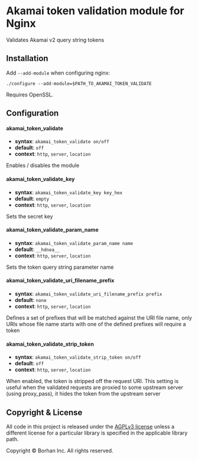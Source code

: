 # Akamai token validation module for Nginx

Validates Akamai v2 query string tokens

## Installation

Add `--add-module` when configuring nginx:

    ./configure --add-module=$PATH_TO_AKAMAI_TOKEN_VALIDATE

Requires OpenSSL.

## Configuration

#### akamai_token_validate
* **syntax**: `akamai_token_validate on/off`
* **default**: `off`
* **context**: `http`, `server`, `location`

Enables / disables the module

#### akamai_token_validate_key
* **syntax**: `akamai_token_validate_key key_hex`
* **default**: `empty`
* **context**: `http`, `server`, `location`

Sets the secret key

#### akamai_token_validate_param_name
* **syntax**: `akamai_token_validate_param_name name`
* **default**: `__hdnea__`
* **context**: `http`, `server`, `location`

Sets the token query string parameter name

#### akamai_token_validate_uri_filename_prefix
* **syntax**: `akamai_token_validate_uri_filename_prefix prefix`
* **default**: `none`
* **context**: `http`, `server`, `location`

Defines a set of prefixes that will be matched against the URI file name, only URIs whose file name
starts with one of the defined prefixes will require a token

#### akamai_token_validate_strip_token
* **syntax**: `akamai_token_validate_strip_token on/off`
* **default**: `off`
* **context**: `http`, `server`, `location`

When enabled, the token is stripped off the request URI. This setting is useful when the validated requests 
are proxied to some upstream server (using proxy_pass), it hides the token from the upstream server

## Copyright & License

All code in this project is released under the [AGPLv3 license](http://www.gnu.org/licenses/agpl-3.0.html) unless a different license for a particular library is specified in the applicable library path. 

Copyright © Borhan Inc. All rights reserved.
